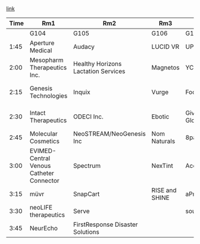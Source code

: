 [link](#tree-view)

|Time|Rm1|Rm2|Rm3|Rm4|Rm5|Rm6|
|-----|-----|-----|-----|-----|-----|-----|
||G104|G105|G106|G107|C104|P101|
|1:45|Aperture Medical|Audacy|LUCID VR|UProspie|Shoes Incorporated|Huzza|
|2:00|Mesopharm Therapeutics Inc.|Healthy Horizons Lactation Services|Magnetos|YCore|inner circle|TILIKIN Logistics|
|2:15|Genesis Technologies|Inquix|Vurge|FoodMatix|Kibbit|Helping Hands Healthcare|
|2:30|Intact Therapeutics|ODECI Inc.|Ebotic|Give A Day Global|"Loro (Closer Labs Inc.)"|TapTax|
|2:45|Molecular Cosmetics|NeoSTREAM/NeoGenesis Inc|Nom Naturals|8packs|The Rook|Leprechaun|
|3:00|EVIMED- Central Venous Catheter Connector|Spectrum|NexTint|Acquainted|CookNook|MarketRPM|
|3:15|müvr|SnapCart|RISE and SHINE|aProlix|PartyPuzzle|New Hope Ecotech|
|3:30|neoLIFE therapeutics|Serve||soundGrow|Mailias|NowKash|
|3:45|NeurEcho|FirstResponse Disaster Solutions||||[Alter]|

